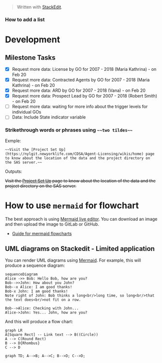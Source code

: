 > Written with [StackEdit](https://stackedit.io/).

### How to add a list

# Development

## Milestone Tasks
- [x] Request more data: License by GO for 2007 - 2018 (Maria Kathrina) - on Feb 20
- [x] Request more data: Contracted Agents by GO for 2007 - 2018 (Maria Kathrina) - on Feb 20
- [x] Request more data: ARD by GO for 2007 - 2018 (Vana) - on Feb 20
- [x] Request more data: Prospect Lead by GO for 2007 - 2018 (Robert Smith) - on Feb 20
- [ ] Request more data: waiting for more info about the trigger levels for individual GOs
- [ ] Data: Include State indicator variable

### Strikethrough words or phrases using `~~two tildes~~`

Exmple:

```
~~Visit the [Project Set Up](https://nylgit.newyorklife.com/CDSA/Agent-Licensing/wikis/home) page to know about the location of the data and the project directory on the SAS server.~~
```
Outputs:

~~Visit the [Project Set Up](https://nylgit.newyorklife.com/CDSA/Agent-Licensing/wikis/home) page to know about the location of the data and the project directory on the SAS server.~~

# How to use `mermaid` for flowchart

The best approach is using [Mermaid live editor](https://mermaid-js.github.io/mermaid-live-editor/#/edit/eyJjb2RlIjoiZ3JhcGggVERcbiAgQVtDaHJpc3RtYXNdIC0tPnxHZXQgbW9uZXl8IEIoR28gc2hvcHBpbmcpXG4gIEIgLS0-IEN7TGV0IG1lIHRoaW5rfVxuICBDIC0tPnxPbmV8IERbTGFwdG9wXVxuICBDIC0tPnxUd298IEVbaVBob25lXVxuICBDIC0tPnxUaHJlZXwgRltmYTpmYS1jYXIgQ2FyXVxuXHRcdCIsIm1lcm1haWQiOnsidGhlbWUiOiJkZWZhdWx0In19). You can download an image and then upload the image to GitLab or GitHub. 

- [Guide for mermaid flowcharts](https://mermaid-js.github.io/mermaid/#/flowchart) 

## UML diagrams on Stackedit - Limited application

You can render UML diagrams using [Mermaid](https://mermaidjs.github.io/). For example, this will produce a sequence diagram:

```mermaid
sequenceDiagram
Alice ->> Bob: Hello Bob, how are you?
Bob-->>John: How about you John?
Bob--x Alice: I am good thanks!
Bob-x John: I am good thanks!
Note right of John: Bob thinks a long<br/>long time, so long<br/>that the text does<br/>not fit on a row.

Bob-->Alice: Checking with John...
Alice->John: Yes... John, how are you?
```

And this will produce a flow chart:

```mermaid
graph LR
A[Square Rect] -- Link text --> B((Circle))
A --> C(Round Rect)
B --> D{Rhombus}
C --> D
```

```mermaid
graph TD; A-->B; A-->C; B-->D; C-->D;
```


<!--stackedit_data:
eyJoaXN0b3J5IjpbMTE5MjIxNzA1OSwtODU3MDY3NDY1LDc2Mj
UxMzM1NSwzNTY0MjI0MDldfQ==
-->